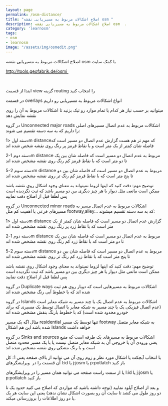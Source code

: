 ```yaml
---
layout: page
permalink: /osm-distance/
title: "اصلاح اشکالات مربوط به مسیریابی نقشه osm "
description: اصلاح اشکالات مربوط به مسیریابی نقشه osm  .
category: 'learnosm'
tags:
- osm
- learnosm
image: "/assets/img/osmedit.png"
---
```



اصلاح اشکالات مربوط به مسیریابی نقشه osm با کمک سایت

http://tools.geofabrik.de/osmi 



 

ابتدا از قسمت view گزینه routing را انتخاب کنید

در قسمت overlays انواع اشکالات مربوط به مسیریابی رو داریم

میتوانید بر حسب نیاز هر کدام یا تمام موارد رو تیک بزنید تا اشکالات مربوط به آن را روی نقشه نمایش دهد

در گروه Unconnected major roads اشکالات مربوط به عدم اتصال مسیرهای اصلی را داریم که به سه دسته تقسیم می شوند:

دسته اول <1m distanceکه مهم تر هم هست گزارش عدم اتصال دو مسیر است که فاصله شان کمتر از یک متر است و با نقاط قرمز پر رنگ روی نقشه شخص شده اند

دسته دوم 1-2m distance مربوط به عدم اتصال دو مسیر است که فاصله شان بین یک تا دو متر است که با نقاط قرمز کم رنگ روی نقشه مشخص شده اند

دسته سوم 2-5m distance مربوط به عدم اتصال دو مسیر است که فاصله شان بین دو تا پنج متر است که با نقاط قرمز کم رنگ تر روی نقشه مشخص شده اند

توضیح مهم: دقت کنید که اینها لزوما نمیتواند به معنای وجود اشکال روی نقشه باشد ممکن است مانعی مثل دیوار یا هر چیز دیگری بین دو مسیر باشد که ثبت نگردیده است پس لطفا قبل از اصلاح دقت نمایید

در گروه Unconnected minor roads اشکالات مربوط به عدم اتصال مسیر به مسیرهای فرعی با اهمیت کم مثل footway,alley... که به سه دسته تقسیم میشوند:

دسته اول <1m distance گزارش عدم اتصال دو مسیر است که فاصله شان کمتر از یک متر است که با نقاط زرد پر رنگ روی نقشه مشخص شده اند

دسته دوم 1-2m distance مربوط به عدم اتصال دو مسیر است که فاصله شان بین یک تا دو متر است که با نقاط زرد کم رنگ روی نقشه مشخص شده اند

دسته سوم 2-5m distance مربوط به عدم اتصال دو مسیر است که فاصله شان بین دو تا پنج متر است که با نقاط زرد کم رنگ تر روی نقشه مشخص شده اند

توضیح مهم: دقت کنید که اینها لزوما نمیتواند به معنای وجود اشکال روی نقشه باشد ممکن است مانعی مثل دیوار یا هر چیز دیگری بین دو مسیر باشد که ثبت نگردیده است پس لطفا قبل از اصلاح دقت نمایید

در گروه Duplicate ways اشکالات مربوط به مسیرهایی است که دوبار روی هم ثبت شده اند که با خطوط آبی رنگ مشخص شده اند

در گروه Islands اشکالات مربوط به عدم اتصال یک یا چند مسیر به شبکه معابر است (عدم اتصال فیزیکی یک یا چند مسیر به شبکه معابر یا اتصال توسط یک مسیری که برای خودرو محدود شده است) که با خطوط بارنگ بنفش مشخص شده اند

مثال اگه یک مسیر residential تنها توسط یک مسیر footway به شبکه معابر متصل شده باشد این هم اشکال Islands خواهد داشت

در گروه Sinks and sources اشکالات مربوط به مسیرهای یک طرفه است که منبع یعنی ورودی آن یا خروجی آن به شبکه معابر متصل نیست یا با یک مسیر محدود متصل است و با رنگ مشکی روی نقشه مشخص شده اند

با انتخاب آبجکت یا اشکال مورد نظر و زوم روی آن می توانید از بالای صفحه یعنی 1: کل آن قسمت را در 
ویرایشگرهای I:id یا j:josm یا p:potlatch باز کنید 

یا از سمت راست صفحه می توانید همان مسیر را در ویرایشگرهای I:id یا j:josm یا p:potlatch باز کنید

و بعد از اصلاح آپلود نمایید
(توجه داشته باشید که مواردی که اصلاح می کنید حدود یک تا دو روز طول می کشد تا سایت آن رو بصورت اشکال نشان ندهد) یعنی این سایت هر یک یا دو روز اطلاعات را بروزرسانی میکند.


